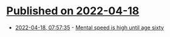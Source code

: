 # [Published on 2022-04-18](index.md)

* [2022-04-18, 07:57:35](https://news.ycombinator.com/item?id=31068388) - [Mental speed is high until age sixty](https://www.nature.com/articles/s41562-021-01282-7)
